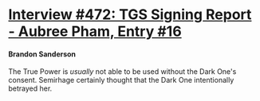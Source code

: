 # [Interview #472: TGS Signing Report - Aubree Pham, Entry #16](https://www.theoryland.com/intvmain.php?i=472#16)

#### Brandon Sanderson

The True Power is
*usually*
not able to be used without the Dark One's consent. Semirhage certainly thought that the Dark One intentionally betrayed her.

